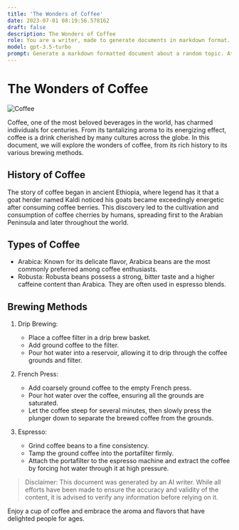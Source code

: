 ```yaml
---
title: 'The Wonders of Coffee'
date: 2023-07-01 08:19:56.578162
draft: false
description: The Wonders of Coffee
role: You are a writer, made to generate documents in markdown format. It is very important that all of the documents you generate are in valid markdown format.
model: gpt-3.5-turbo
prompt: Generate a markdown formatted document about a random topic. At the bottom, include a disclaimer explaining that the document was generated by you. The first line of the document should be the title. Make sure that the entire document is in proper markdown format, using a mix of various tags to make the document visually appealing.
---
```


# The Wonders of Coffee

![Coffee](https://images.unsplash.com/photo-1515526113890-6c17082aa2ed?ixlib=rb-1.2.1&auto=format&fit=crop&w=1567&q=80)

Coffee, one of the most beloved beverages in the world, has charmed individuals for centuries. From its tantalizing aroma to its energizing effect, coffee is a drink cherished by many cultures across the globe. In this document, we will explore the wonders of coffee, from its rich history to its various brewing methods.

## History of Coffee

The story of coffee began in ancient Ethiopia, where legend has it that a goat herder named Kaldi noticed his goats became exceedingly energetic after consuming coffee berries. This discovery led to the cultivation and consumption of coffee cherries by humans, spreading first to the Arabian Peninsula and later throughout the world.

## Types of Coffee

* Arabica: Known for its delicate flavor, Arabica beans are the most commonly preferred among coffee enthusiasts.
* Robusta: Robusta beans possess a strong, bitter taste and a higher caffeine content than Arabica. They are often used in espresso blends.

## Brewing Methods

1. Drip Brewing:
   - Place a coffee filter in a drip brew basket.
   - Add ground coffee to the filter.
   - Pour hot water into a reservoir, allowing it to drip through the coffee grounds and filter.

2. French Press:
   - Add coarsely ground coffee to the empty French press.
   - Pour hot water over the coffee, ensuring all the grounds are saturated.
   - Let the coffee steep for several minutes, then slowly press the plunger down to separate the brewed coffee from the grounds.

3. Espresso:
   - Grind coffee beans to a fine consistency.
   - Tamp the ground coffee into the portafilter firmly.
   - Attach the portafilter to the espresso machine and extract the coffee by forcing hot water through it at high pressure.

> Disclaimer: This document was generated by an AI writer. While all efforts have been made to ensure the accuracy and validity of the content, it is advised to verify any information before relying on it.

Enjoy a cup of coffee and embrace the aroma and flavors that have delighted people for ages.

